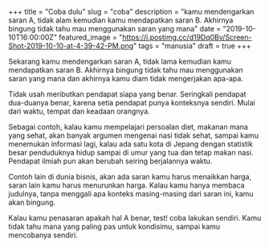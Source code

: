 +++
title = "Coba dulu"
slug = "coba"
description = "kamu mendengarkan saran A, tidak alam kemudian kamu mendapatkan saran B. Akhirnya bingung tidak tahu mau menggunakan saran yang mana"
date = "2019-10-10T16:00:00Z"
featured_image = "https://i.postimg.cc/d19Dq0Bv/Screen-Shot-2019-10-10-at-4-39-42-PM.png"
tags = "manusia"
draft = true
+++ 

Sekarang kamu mendengarkan saran A, tidak lama kemudian kamu mendapatkan saran B. Akhirnya bingung tidak tahu mau menggunakan saran yang mana dan akhirnya kamu diam tidak mengerjakan apa-apa.

Tidak usah meributkan pendapat siapa yang benar. Seringkali pendapat dua-duanya benar, karena setia pendapat punya konteksnya sendiri. Mulai dari waktu, tempat dan keadaan orangnya.

Sebagai contoh, kalau kamu mempelajari persoalan diet, makanan mana yang sehat, akan banyak argumen mengenai nasi tidak sehat, sampai kamu menemukan informasi lagi, kalau ada satu kota di Jepang dengan statistik besar penduduknya hidup sampai di umur yang tua dan tetap makan nasi. Pendapat ilmiah pun akan berubah seiring berjalannya waktu.

Contoh lain di dunia bisnis, akan ada saran kamu harus menaikkan harga, saran lain kamu harus menurunkan harga. Kalau kamu hanya membaca judulnya, tanpa menggali apa konteks masing-masing dari saran ini, kamu akan bingung.

Kalau kamu penasaran apakah hal A benar, test! coba lakukan sendiri. Kamu tidak tahu mana yang paling pas untuk kondisimu, sampai kamu mencobanya sendiri.